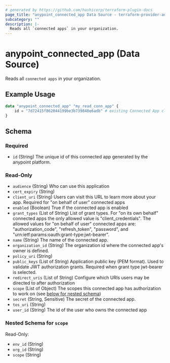 ```yaml
---
# generated by https://github.com/hashicorp/terraform-plugin-docs
page_title: "anypoint_connected_app Data Source - terraform-provider-anypoint"
subcategory: ""
description: |-
  Reads all `connected apps` in your organization.
---
```


# anypoint_connected_app (Data Source)

Reads all `connected apps` in your organization.

## Example Usage

```terraform
data "anypoint_connected_app" "my_read_conn_app" {
    id = "7d72415f862044199be3b739848e6adb" # existing Connected App client id
}
```

<!-- schema generated by tfplugindocs -->
## Schema

### Required

- `id` (String) The unique id of this connected app generated by the anypoint platform.

### Read-Only

- `audience` (String) Who can use this application
- `cert_expiry` (String)
- `client_uri` (String) Users can visit this URL to learn more about your app. Required for "on behalf of user" 
				connected apps
- `enabled` (Boolean) True if the connected app is enabled
- `grant_types` (List of String) List of grant types. For "on its own behalf" connected apps the only allowed value is "client_credentials". 
				The allowed values for "on behalf of user" connected apps are: "authorization_code", "refresh_token",
				"password", and "urn:ietf:params:oauth:grant-type:jwt-bearer".
- `name` (String) The name of the connected app.
- `organization_id` (String) The organization id where the connected app's owner is defined.
- `policy_uri` (String)
- `public_keys` (List of String) Application public key (PEM format). Used to validate JWT authorization grants.
				Required when grant type jwt-bearer is selected.
- `redirect_uris` (List of String) Configure which URIs users may be directed to after authorization
- `scope` (List of Object) The scopes this connected app has authorization to work on (see [below for nested schema](#nestedatt--scope))
- `secret` (String, Sensitive) The secret of the connected app.
- `tos_uri` (String)
- `user_id` (String) The id of the user who owns the connected app

<a id="nestedatt--scope"></a>
### Nested Schema for `scope`

Read-Only:

- `env_id` (String)
- `org_id` (String)
- `scope` (String)


